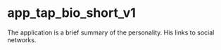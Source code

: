 # app_tap_bio_short_v1
The application is a brief summary of the personality. His links to social networks.
